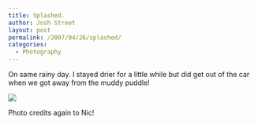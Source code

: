 ```yaml
---
title: Splashed.
author: Josh Street
layout: post
permalink: /2007/04/26/splashed/
categories:
  - Photography
---
```

On same rainy day. I stayed drier for a little while but did get out of the car when we got away from the muddy puddle!

![][1]

Photo credits again to Nic!

 [1]: /blog/wp-content/2007/04/rain/car-splash.jpg